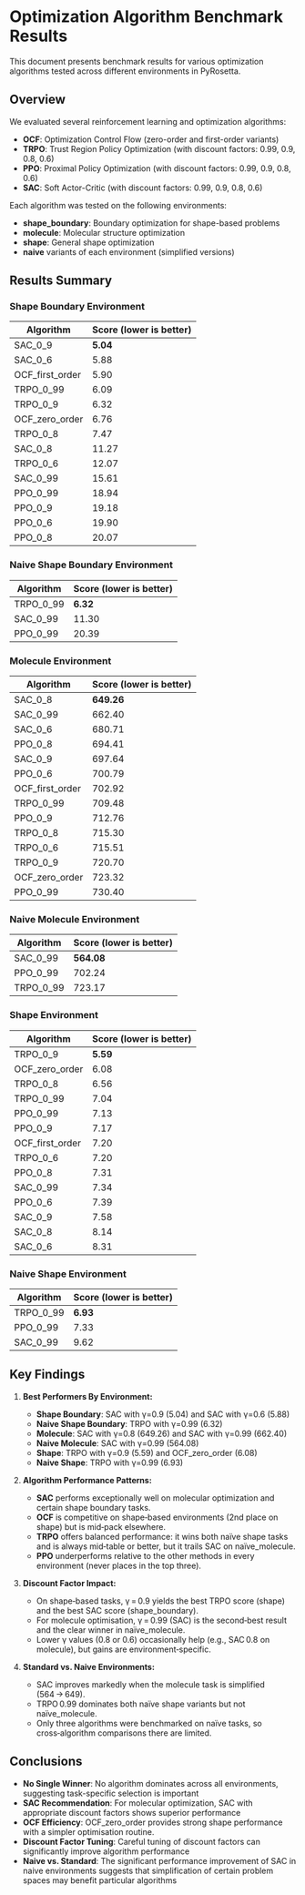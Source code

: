 # Optimization Algorithm Benchmark Results

This document presents benchmark results for various optimization algorithms tested across different environments in PyRosetta.

## Overview

We evaluated several reinforcement learning and optimization algorithms:
- **OCF**: Optimization Control Flow (zero-order and first-order variants)
- **TRPO**: Trust Region Policy Optimization (with discount factors: 0.99, 0.9, 0.8, 0.6)
- **PPO**: Proximal Policy Optimization (with discount factors: 0.99, 0.9, 0.8, 0.6)
- **SAC**: Soft Actor-Critic (with discount factors: 0.99, 0.9, 0.8, 0.6)

Each algorithm was tested on the following environments:
- **shape_boundary**: Boundary optimization for shape-based problems
- **molecule**: Molecular structure optimization
- **shape**: General shape optimization
- **naive** variants of each environment (simplified versions)

## Results Summary

### Shape Boundary Environment

| Algorithm | Score (lower is better) |
|-----------|-------------------------|
| SAC_0_9 | **5.04** |
| SAC_0_6 | 5.88 |
| OCF_first_order | 5.90 |
| TRPO_0_99 | 6.09 |
| TRPO_0_9 | 6.32 |
| OCF_zero_order | 6.76 |
| TRPO_0_8 | 7.47 |
| SAC_0_8 | 11.27 |
| TRPO_0_6 | 12.07 |
| SAC_0_99 | 15.61 |
| PPO_0_99 | 18.94 |
| PPO_0_9 | 19.18 |
| PPO_0_6 | 19.90 |
| PPO_0_8 | 20.07 |

### Naive Shape Boundary Environment

| Algorithm | Score (lower is better) |
|-----------|-------------------------|
| TRPO_0_99 | **6.32** |
| SAC_0_99 | 11.30 |
| PPO_0_99 | 20.39 |

### Molecule Environment

| Algorithm | Score (lower is better) |
|-----------|-------------------------|
| SAC_0_8 | **649.26** |
| SAC_0_99 | 662.40 |
| SAC_0_6 | 680.71 |
| PPO_0_8 | 694.41 |
| SAC_0_9 | 697.64 |
| PPO_0_6 | 700.79 |
| OCF_first_order | 702.92 |
| TRPO_0_99 | 709.48 |
| PPO_0_9 | 712.76 |
| TRPO_0_8 | 715.30 |
| TRPO_0_6 | 715.51 |
| TRPO_0_9 | 720.70 |
| OCF_zero_order | 723.32 |
| PPO_0_99 | 730.40 |

### Naive Molecule Environment

| Algorithm | Score (lower is better) |
|-----------|-------------------------|
| SAC_0_99 | **564.08** |
| PPO_0_99 | 702.24 |
| TRPO_0_99 | 723.17 |

### Shape Environment

| Algorithm | Score (lower is better) |
|-----------|-------------------------|
| TRPO_0_9 | **5.59** |
| OCF_zero_order | 6.08 |
| TRPO_0_8 | 6.56 |
| TRPO_0_99 | 7.04 |
| PPO_0_99 | 7.13 |
| PPO_0_9 | 7.17 |
| OCF_first_order | 7.20 |
| TRPO_0_6 | 7.20 |
| PPO_0_8 | 7.31 |
| SAC_0_99 | 7.34 |
| PPO_0_6 | 7.39 |
| SAC_0_9 | 7.58 |
| SAC_0_8 | 8.14 |
| SAC_0_6 | 8.31 |

### Naive Shape Environment

| Algorithm | Score (lower is better) |
|-----------|-------------------------|
| TRPO_0_99 | **6.93** |
| PPO_0_99 | 7.33 |
| SAC_0_99 | 9.62 |

## Key Findings

1. **Best Performers By Environment:**
   - **Shape Boundary**: SAC with γ=0.9 (5.04) and SAC with γ=0.6 (5.88)
   - **Naive Shape Boundary**: TRPO with γ=0.99 (6.32)
   - **Molecule**: SAC with γ=0.8 (649.26) and SAC with γ=0.99 (662.40)
   - **Naive Molecule**: SAC with γ=0.99 (564.08)
   - **Shape**: TRPO with γ=0.9 (5.59) and OCF_zero_order (6.08)
   - **Naive Shape**: TRPO with γ=0.99 (6.93)

2. **Algorithm Performance Patterns:**
   - **SAC** performs exceptionally well on molecular optimization and certain shape boundary tasks.
   - **OCF** is competitive on shape‑based environments (2nd place on shape) but is mid‑pack elsewhere.
   - **TRPO** offers balanced performance: it wins both naïve shape tasks and is always mid‑table or better, but it trails SAC on naïve_molecule.
   - **PPO** underperforms relative to the other methods in every environment (never places in the top three).

3. **Discount Factor Impact:**
   - On shape‑based tasks, γ = 0.9 yields the best TRPO score (shape) and the best SAC score (shape_boundary).
   - For molecule optimisation, γ = 0.99 (SAC) is the second‑best result and the clear winner in naïve_molecule.
   - Lower γ values (0.8 or 0.6) occasionally help (e.g., SAC 0.8 on molecule), but gains are environment‑specific.

4. **Standard vs. Naive Environments:**
   - SAC improves markedly when the molecule task is simplified (564 → 649).
   - TRPO 0.99 dominates both naïve shape variants but not naïve_molecule.
   - Only three algorithms were benchmarked on naïve tasks, so cross‑algorithm comparisons there are limited.

## Conclusions

- **No Single Winner**: No algorithm dominates across all environments, suggesting task-specific selection is important
- **SAC Recommendation**: For molecular optimization, SAC with appropriate discount factors shows superior performance
- **OCF Efficiency**: OCF_zero_order provides strong shape performance with a simpler optimisation routine.
- **Discount Factor Tuning**: Careful tuning of discount factors can significantly improve algorithm performance
- **Naive vs. Standard**: The significant performance improvement of SAC in naive environments suggests that simplification of certain problem spaces may benefit particular algorithms